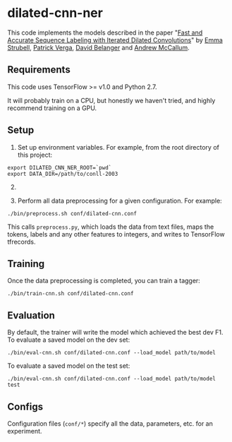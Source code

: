 # dilated-cnn-ner

This code implements the models described in the paper
"[Fast and Accurate Sequence Labeling with Iterated Dilated Convolutions](https://arxiv.org/abs/1702.02098)"
by [Emma Strubell](cs.umass.edu/~strubell), [Patrick Verga](cs.umass.edu/~pat),
[David Belanger](cs.umass.edu/~belanger) and [Andrew McCallum](cs.umass.edu/~mccallum).

Requirements
-----
This code uses TensorFlow >= v1.0 and Python 2.7.

It will probably train on a CPU, but honestly we haven't tried, and highly recommend training on a GPU.


Setup
-----
1. Set up environment variables. For example, from the root directory of this project:

  ```
  export DILATED_CNN_NER_ROOT=`pwd`
  export DATA_DIR=/path/to/conll-2003
  ```

2.

3. Perform all data preprocessing for a given configuration. For example:

  ```
  ./bin/preprocess.sh conf/dilated-cnn.conf
  ```

  This calls `preprocess.py`, which loads the data from text files, maps the tokens, labels and any other features to
  integers, and writes to TensorFlow tfrecords.

Training
----
Once the data preprocessing is completed, you can train a tagger:

  ```
  ./bin/train-cnn.sh conf/dilated-cnn.conf
  ```

Evaluation
----
By default, the trainer will write the model which achieved the best dev F1. To evaluate a saved model on the dev set:

  ```
  ./bin/eval-cnn.sh conf/dilated-cnn.conf --load_model path/to/model
  ```
To evaluate a saved model on the test set:

  ```
  ./bin/eval-cnn.sh conf/dilated-cnn.conf --load_model path/to/model test
  ```


Configs
----
Configuration files (`conf/*`) specify all the data, parameters, etc. for an experiment.
